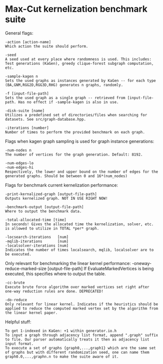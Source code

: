 <h1>Max-Cut kernelization benchmark suite</h1>

General flags:

    -action [action-name]
    Which action the suite should perform.

    -seed
    A seed used at every place where randomness is used. This includes: Test generations (KaGen), greedy clique-forest subgraph computation, etc.

    -sample-kagen n
    Sets the used graphs as instances generated by KaGen -- for each type (BA,GNM,RGG2D,RGG3D,RHG) generates n graphs, randomly.

    -f [input-file-path]
    Sets the used graph as a single graph -- retrieved from [input-file-path. Has no effect if -sample-kagen is also in use.

    -disk-suite [name]
    Utilizes a predefined set of directories/files when searching for datasets. See src/graph-database.hpp.

    -iterations [number]
    Number of times to perform the provided benchmark on each graph.


Flags when kagen graph sampling is used for graph instance generations:

    -num-nodes n
    The number of vertices for the graph generation. Default: 8192.

    -num-edges-lo
    -num-edges-hi
    Respectively, the lower and upper bound on the number of edges for the generated graphs. Should be between 0 and 16*(num_nodes)


Flags for benchmark current kernelization performance:

    -print-kernalized-graph [output-file-path]
    Outputs kernelized graph. NOT IN USE RIGHT NOW!

    -benchmark-output [output-file-path]
    Where to output the benchmark data.

    -total-allocated-time [time]
    In seconds! Gives the allocated time the kernelization, solver, etc. is allowed to utilize in TOTAL *per* graph.

    -locsearch-iterations   [num]
    -mqlib-iterations       [num]
    -localsolver-iterations [num]
    Indicates the number of times localsearch, mqlib, localsolver are to be executed.


Only relevant for benchmarking the linear kernel performance:
    -oneway-reduce-marked-size [output-file-path]
    If EvaluateMarkedVertices is being executed, this specifies where to output the table.

    -cc-brute
    Execute brute force algorithm over marked vertices set right after one-way reduction rules are done. DEPRECATED!

    -do-reduce
    Only relevant for linear kernel. Indicates if the heuristics should be applied to reduce the computed marked vertex set by the algorithm from the linear kernel paper.
    

Helpful stuff:

    To get 1-indexed in KaGen: +1 within generator.io.h
    To input a graph through adjacency list format, append ".graph" suffix to file. Our parser automatically treats it then as adjacency list input format.
    To execute a set of graphs {graph0,...,graph1} which are the same set of graphs but with different randomization seed, one can name them graph0.0,...,graphn.n to make the suite aware of it.